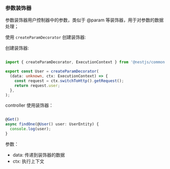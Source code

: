 ### 参数装饰器

参数装饰器用户控制器中的参数，类似于 @param 等装饰器，用于对参数的数据处理；

使用 `createParamDecorator` 创建装饰器:

创建装饰器:

```ts

import { createParamDecorator, ExecutionContext } from '@nestjs/common';

export const User = createParamDecorator(
  (data: unknown, ctx: ExecutionContext) => {
    const request = ctx.switchToHttp().getRequest();
    return request.user;
  },
);

```

controller 使用装饰器：

```ts

@Get()
async findOne(@User() user: UserEntity) {
  console.log(user);
}

```

参数：

- data: 传递到装饰器的数据
- ctx: 执行上下文